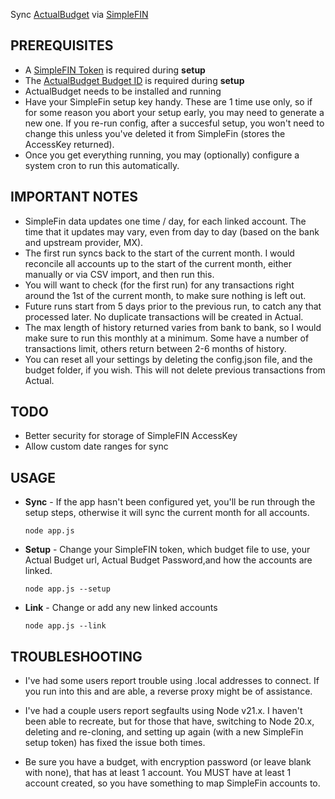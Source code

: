 Sync [ActualBudget](https://actualbudget.com/) via [SimpleFIN](https://beta-bridge.simplefin.org/)
## PREREQUISITES
  - A [SimpleFIN Token](https://beta-bridge.simplefin.org/) is required during **setup**
  - The [ActualBudget Budget ID](https://actualbudget.com/docs/developers/using-the-API/#getting-started) is required during **setup**
  - ActualBudget needs to be installed and running
  - Have your SimpleFin setup key handy. These are 1 time use only, so if for some reason you abort your setup early, you may need to generate a new one. If you re-run config, after a succesful setup, you won't need to change this unless you've deleted it from SimpleFin (stores the AccessKey returned).
  - Once you get everything running, you may (optionally) configure a system cron to run this automatically.

## IMPORTANT NOTES
 - SimpleFin data updates one time / day, for each linked account. The time that it updates may vary, even from day to day (based on the bank and upstream provider, MX).
 - The first run syncs back to the start of the current month. I would reconcile all accounts up to the start of the current month, either manually or via CSV import, and then run this.
 - You will want to check (for the first run) for any transactions right around the 1st of the current month, to make sure nothing is left out.
 - Future runs start from 5 days prior to the previous run, to catch any that processed later. No duplicate transactions will be created in Actual.
 - The max length of history returned varies from bank to bank, so I would make sure to run this monthly at a minimum. Some have a number of transactions limit, others return between 2-6 months of history.
 - You can reset all your settings by deleting the config.json file, and the budget folder, if you wish. This will not delete previous transactions from Actual.

## TODO
 - Better security for storage of SimpleFIN AccessKey
 - Allow custom date ranges for sync

## USAGE
  - **Sync** - If the app hasn't been configured yet, you'll be run through the setup steps, otherwise it will sync the current month for all accounts.
    ```
    node app.js
    ```

  - **Setup** - Change your SimpleFIN token, which budget file to use, your Actual Budget url, Actual Budget Password,and how the accounts are linked.
    ```
    node app.js --setup
    ```

  - **Link** - Change or add any new linked accounts
    ```
    node app.js --link
    ```

## TROUBLESHOOTING

- I've had some users report trouble using .local addresses to connect. If you run into this and are able, a reverse proxy might be of assistance.

- I've had a couple users report segfaults using Node v21.x. I haven't been able to recreate, but for those that have, switching to Node 20.x, deleting and re-cloning, and setting up again (with a new SimpleFin setup token) has fixed the issue both times.

- Be sure you have a budget, with encryption password (or leave blank with none), that has at least 1 account. You MUST have at least 1 account created, so you have something to map SimpleFin accounts to.
